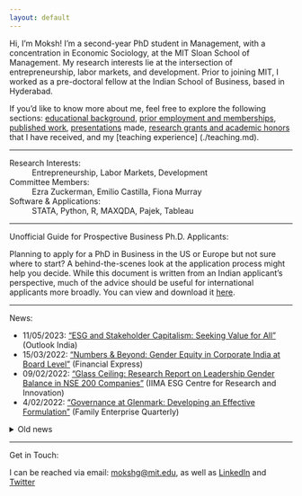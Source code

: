 ```yaml
---
layout: default
---
```


Hi, I’m Moksh! I’m a second-year PhD student in Management, with a concentration in Economic Sociology, at the MIT Sloan School of Management. My research interests lie at the intersection of entrepreneurship, labor markets, and development. Prior to joining MIT, I worked as a pre-doctoral fellow at the Indian School of Business, based in Hyderabad.

If you’d like to know more about me, feel free to explore the following sections: [educational background](./education.md), [prior employment and memberships](./employment.md), [published work](./publications.md), [presentations](./presentations.md) made, [research grants and academic honors](./financials.md) that I have received, and my [teaching experience] (./teaching.md). 

* * *
<dl>
    <dt> Research Interests:</dt>
      <dd> Entrepreneurship, Labor Markets, Development </dd>
   <dt> Committee Members:</dt>
      <dd> Ezra Zuckerman, Emilio Castilla, Fiona Murray </dd>
    <dt> Software & Applications:</dt>
      <dd> STATA, Python, R, MAXQDA, Pajek, Tableau </dd>
</dl>


* * *

<dl>
   <dt>Unofficial Guide for Prospective Business Ph.D. Applicants:</dt>
</dl>

Planning to apply for a PhD in Business in the US or Europe but not sure where to start? A behind-the-scenes look at the application process might help you decide. While this document is written from an Indian applicant’s perspective, much of the advice should be useful for international applicants more broadly. You can view and download it [here](https://www.dropbox.com/scl/fi/hbd9z98uacqf4dvuamlyx/PhDGuide_Garg_Mahanti.pdf?rlkey=ouep4w3k3x9axvjdoe5fwup3k&st=qsni6wab&dl=0).

* * *

<dl>
   <dt> News:</dt>
</dl>

+ 11/05/2023: [“ESG and Stakeholder Capitalism: Seeking Value for All”](https://www.outlookindia.com/business/esg-and-stakeholder-capitalism-seeking-value-for-all-news-284879) (Outlook India)
+ 15/03/2022: [“Numbers & Beyond: Gender Equity in Corporate India at Board Level”](https://www.financialexpress.com/education-2/numbers-and-beyond-gender-equity-in-corporate-india-at-board-level/2458723/) (Financial Express)
+ 09/02/2022: [“Glass Ceiling: Research Report on Leadership Gender Balance in NSE 200 Companies”](http://vslir.iima.ac.in:8080/jspui/handle/11718/24912) (IIMA ESG Centre for Research and Innovation)
+ 4/02/2022: [“Governance at Glenmark: Developing an Effective Formulation”](https://www.isb.edu/en/research-thought-leadership/research-centres-institutes/thomas-schmidheiny-centre-for-family-enterprise/practice-outreach/family-enterprise-quarterly--issue-1.html) (Family Enterprise Quarterly)

<details>
<summary>Old news</summary>
<br>
<ul>
   <li>17/12/2021: <a href="https://forms.iimk.ac.in/research/wmc2021/docs/wmc21_conference_proceedings.pdf">“The Interplay between Corporate Sustainability and Organizational Willingness and Ability: Evidence from India”</a> (IIM World Management Conference 2022)</li>
</ul>
</details>

* * *

<dl>
   <dt> Get in Touch:</dt>
</dl>

I can be reached via email: mokshg@mit.edu, as well as [LinkedIn](https://www.linkedin.com/in/mokshgarg/) and [Twitter](https://twitter.com/moksh_grg)

